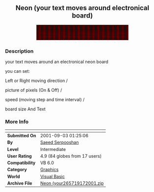 ﻿<div align="center">

## Neon \(your text moves around electronical board\)

<img src="PIC20019171332442496.gif">
</div>

### Description

your text moves around an electronical neon board

you can set:

Left or Right moving direction /

picture of pixels (On & Off) /

speed (moving step and time interval) /

board size And Text
 
### More Info
 


<span>             |<span>
---                |---
**Submitted On**   |2001-09-03 01:25:06
**By**             |[Saeed Serpooshan](https://github.com/Planet-Source-Code/PSCIndex/blob/master/ByAuthor/saeed-serpooshan.md)
**Level**          |Intermediate
**User Rating**    |4.9 (84 globes from 17 users)
**Compatibility**  |VB 6\.0
**Category**       |[Graphics](https://github.com/Planet-Source-Code/PSCIndex/blob/master/ByCategory/graphics__1-46.md)
**World**          |[Visual Basic](https://github.com/Planet-Source-Code/PSCIndex/blob/master/ByWorld/visual-basic.md)
**Archive File**   |[Neon \(your265719172001\.zip](https://github.com/Planet-Source-Code/saeed-serpooshan-neon-your-text-moves-around-electronical-board__1-27317/archive/master.zip)








